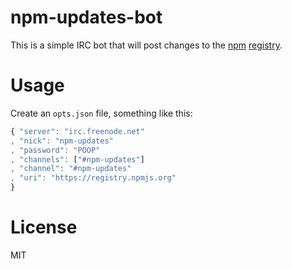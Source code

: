 # npm-updates-bot

This is a simple IRC bot that will post changes to the [npm][] [registry][].

[npm]: https://npmjs.org
[registry]: https://registry.npmjs.org

# Usage

Create an `opts.json` file, something like this:
``` js
{ "server": "irc.freenode.net"
, "nick": "npm-updates"
, "password": "POOP"
, "channels": ["#npm-updates"]
, "channel": "#npm-updates"
, "uri": "https://registry.npmjs.org"
}
````

# License

MIT
